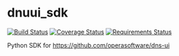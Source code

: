 # dnuui_sdk
[![Build Status](https://travis-ci.org/5ghz/dns_ui_sdk.svg?branch=master)](https://travis-ci.org/5ghz/dns_ui_sdk)
[![Coverage Status](https://coveralls.io/repos/github/5ghz/dns_ui_sdk/badge.svg?branch=master)](https://coveralls.io/github/5ghz/dns_ui_sdk?branch=master)
[![Requirements Status](https://requires.io/github/5ghz/dns_ui_sdk/requirements.svg?branch=master)](https://requires.io/github/5ghz/dns_ui_sdk/requirements/?branch=master)

Python SDK for https://github.com/operasoftware/dns-ui
